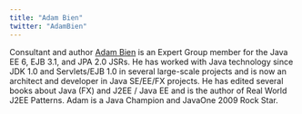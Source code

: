 ```yaml
---
title: "Adam Bien"
twitter: "AdamBien"
---
```


Consultant and author [Adam Bien](http://blog.adam-bien.com) is an
Expert Group member for the Java EE 6, EJB 3.1, and JPA 2.0 JSRs. He has
worked with Java technology since JDK 1.0 and Servlets/EJB 1.0 in
several large-scale projects and is now an architect and developer in
Java SE/EE/FX projects. He has edited several books about Java (FX) and
J2EE / Java EE and is the author of Real World J2EE Patterns. Adam is a
Java Champion and JavaOne 2009 Rock Star.  
